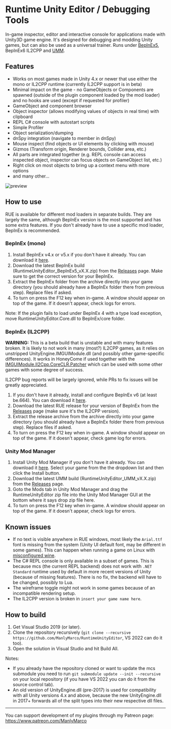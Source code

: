 # Runtime Unity Editor / Debugging Tools
In-game inspector, editor and interactive console for applications made with Unity3D game engine. It's designed for debugging and modding Unity games, but can also be used as a universal trainer. Runs under [BepInEx5](https://github.com/BepInEx/BepInEx), BepInEx6 IL2CPP and [UMM](https://github.com/newman55/unity-mod-manager).

## Features
- Works on most games made in Unity 4.x or newer that use either the mono or IL2CPP runtime (currently IL2CPP support is in beta)
- Minimal impact on the game - no GameObjects or Components are spawned (outside of the plugin component loaded by the mod loader) and no hooks are used (except if requested for profiler)
- GameObject and component browser
- Object inspector (allows modifying values of objects in real time) with clipboard
- REPL C# console with autostart scripts
- Simple Profiler
- Object serialization/dumping
- dnSpy integration (navigate to member in dnSpy)
- Mouse inspect (find objects or UI elements by clicking with mouse)
- Gizmos (Transform origin, Renderer bounds, Collider area, etc.)
- All parts are integrated together (e.g. REPL console can access inspected object, inspector can focus objects on GameObject list, etc.)
- Right click on most objects to bring up a context menu with more options
- and many other...

![preview](https://user-images.githubusercontent.com/39247311/208912018-014154e1-7ad8-4df0-a4a3-662c334ccedc.jpg)

## How to use
RUE is available for different mod loaders in separate builds. They are largely the same, although BepInEx version is the most supported and has some extra features. If you don't already have to use a specific mod loader, BepInEx is recommended.

### BepInEx (mono)
1. Install BepInEx v4.x or v5.x if you don't have it already. You can download it [here](https://github.com/BepInEx/BepInEx).
2. Download the latest BepInEx build (RuntimeUnityEditor_BepInEx5_vX.X.zip) from the [Releases](https://github.com/ManlyMarco/RuntimeUnityEditor/releases) page. Make sure to get the correct version for your BepInEx.
3. Extract the BepInEx folder from the archive directly into your game directory (you should already have a BepInEx folder there from previous step). Replace files if asked.
4. To turn on press the F12 key when in-game. A window should appear on top of the game. If it doesn't appear, check logs for errors.

Note: If the plugin fails to load under BepInEx 4 with a type load exception, move RuntimeUnityEditor.Core.dll to BepInEx/core folder.

### BepInEx (IL2CPP)
**WARNING:** This is a beta build that is unstable and with many features broken. It is likely to not work in many (most?) IL2CPP games, as it relies on unstripped UnityEngine.IMGUIModule.dll (and possibly other game-specific differences). It works in HoneyCome if used together with the [IMGUIModule.Il2Cpp.CoreCLR.Patcher](https://github.com/IllusionMods/BepisPlugins/releases/tag/r19.3.2) which can be used with some other games with some degree of success.

IL2CPP bug reports will be largely ignored, while PRs to fix issues will be greatly appreciated.

1. If you don't have it already, install and configure BepInEx v6 (at least be.664). You can download it [here](https://github.com/BepInEx/BepInEx).
2. Download the latest RUE release for your version of BepInEx from the [Releases](https://github.com/ManlyMarco/RuntimeUnityEditor/releases) page (make sure it's the IL2CPP version).
3. Extract the release archive from the archive directly into your game directory (you should already have a BepInEx folder there from previous step). Replace files if asked.
4. To turn on press the F12 key when in-game. A window should appear on top of the game. If it doesn't appear, check game log for errors.

### Unity Mod Manager
1. Install Unity Mod Manager if you don't have it already. You can download it [here](https://www.nexusmods.com/site/mods/21). Select your game from the the dropdown list and then click the Install button.
2. Download the latest UMM build (RuntimeUnityEditor_UMM_vX.X.zip) from the [Releases](https://github.com/ManlyMarco/RuntimeUnityEditor/releases) page.
3. Goto the Mods tab in Unity Mod Manager and drag the RuntimeUnityEditor zip file into the Unity Mod Manager GUI at the bottom where it says drop zip file here.
4. To turn on press the F12 key when in-game. A window should appear on top of the game. If it doesn't appear, check logs for errors.


## Known issues
- If no text is visible anywhere in RUE windows, most likely the `Arial.ttf` font is missing from the system (Unity UI default font, may be different in some games). This can happen when running a game on Linux with [misconfigured wine](https://github.com/ManlyMarco/RuntimeUnityEditor/issues/55).
- The C# REPL console is only available in a subset of games. This is because mcs (the current REPL backend) does not work with `.NET Standard` runtime used by default in more recent versions of Unity (because of missing features). There is no fix, the backend will have to be changed, possibly to Lua.
- The wireframe toggle might not work in some games because of an incompatible rendering setup.
- The IL2CPP version is broken in `insert your game name here`.


## How to build
1. Get Visual Studio 2019 (or later).
2. Clone the repository recursively (`git clone --recursive https://github.com/ManlyMarco/RuntimeUnityEditor`, VS 2022 can do it too). 
3. Open the solution in Visual Studio and hit Build All.

Notes:
- If you already have the repository cloned or want to update the mcs submodule you need to run `git submodule update --init --recursive` on your local repository (if you have VS 2022 you can do it from the source control tab).
- An old version of UnityEngine.dll (pre-2017) is used for compatibility with all Unity versions 4.x and above, because the new UnityEngine.dll in 2017+ forwards all of the split types into their new respective dll files.

---

You can support development of my plugins through my Patreon page: https://www.patreon.com/ManlyMarco
